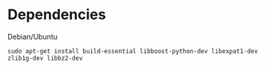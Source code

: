 # Dependencies 

Debian/Ubuntu
```
sudo apt-get install build-essential libboost-python-dev libexpat1-dev zlib1g-dev libbz2-dev
```

